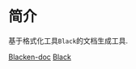 # 简介

基于格式化工具`Black`的文档生成工具.

[Blacken-doc](https://github.com/adamchainz/blacken-docs?tab=readme-ov-file)
[Black](https://github.com/psf/black)
